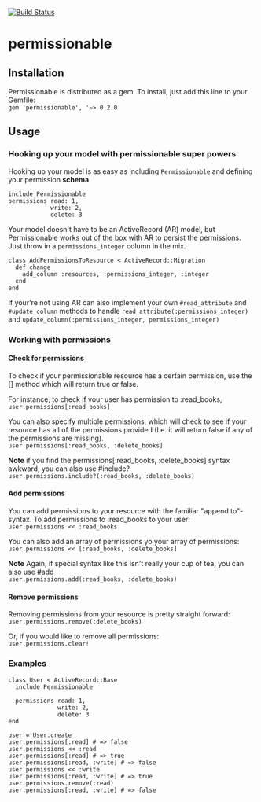 [![Build Status](https://travis-ci.org/robertfalken/permissionable.svg?branch=master)](https://travis-ci.org/robertfalken/permissionable)

# permissionable
## Installation

Permissionable is distributed as a gem. To install, just add this line to your Gemfile:  
`gem 'permissionable', '~> 0.2.0'`


## Usage
### Hooking up your model with permissionable super powers
Hooking up your model is as easy as including `Permissionable` and defining your permission **schema**
```
include Permissionable
permissions read: 1,
            write: 2,
            delete: 3
```

Your model doesn't have to be an ActiveRecord (AR) model, but Permissionable works out of the box with AR to persist the permissions. Just throw in a `permissions_integer` column in the mix.
```
class AddPermissionsToResource < ActiveRecord::Migration
  def change
    add_column :resources, :permissions_integer, :integer
  end
end
```

If your're not using AR can also implement your own `#read_attribute` and `#update_column` methods to handle `read_attribute(:permissions_integer)` and `update_column(:permissions_integer, permissions_integer)`

### Working with permissions
#### Check for permissions
To check if your permissionable resource has a certain permission, use the [] method which will return true or false.

For instance, to check if your user has permission to :read_books,   
`user.permissions[:read_books]`

You can also specify multiple permissions, which will check to see if your resource has all of the permissions provided (I.e. it will return false if any of the permissions are missing).  
`user.permissions[:read_books, :delete_books]`

**Note** if you find the permissions[:read_books, :delete_books] syntax awkward, you can also use #include?  
`user.permissions.include?(:read_books, :delete_books)`

#### Add permissions
You can add permissions to your resource with the familiar "append to"-syntax. To add permissions to :read_books to your user:  
`user.permissions << :read_books`

You can also add an array of permissions yo your array of permissions:  
`user.permissions << [:read_books, :delete_books]`

**Note** Again, if special syntax like this isn't really your cup of tea, you can also use #add  
`user.permissions.add(:read_books, :delete_books)`

#### Remove permissions
Removing permissions from your resource is pretty straight forward:  
`user.permissions.remove(:delete_books)`

Or, if you would like to remove all permissions:  
`user.permissions.clear!`

### Examples
```
class User < ActiveRecord::Base
  include Permissionable
  
  permissions read: 1,
              write: 2,
              delete: 3
end
```

```
user = User.create
user.permissions[:read] # => false
user.permissions << :read
user.permissions[:read] # => true
user.permissions[:read, :write] # => false
user.permissions << :write
user.permissions[:read, :write] # => true
user.permissions.remove(:read)
user.permissions[:read, :write] # => false
```
